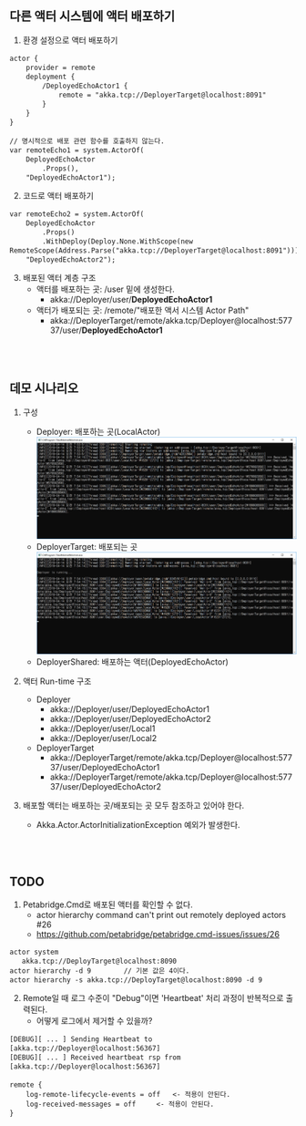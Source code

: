 ## 다른 액터 시스템에 액터 배포하기
1. 환경 설정으로 액터 배포하기
```
actor {
	provider = remote
	deployment {
		/DeployedEchoActor1 {
			remote = "akka.tcp://DeployerTarget@localhost:8091"
		}
	}
}

// 명시적으로 배포 관련 함수를 호출하지 않는다.
var remoteEcho1 = system.ActorOf(
	DeployedEchoActor
		.Props(), 
	"DeployedEchoActor1");
```

2. 코드로 액터 배포하기
```
var remoteEcho2 = system.ActorOf(
	DeployedEchoActor
		.Props()
		.WithDeploy(Deploy.None.WithScope(new RemoteScope(Address.Parse("akka.tcp://DeployerTarget@localhost:8091")))),
	"DeployedEchoActor2");
```

3. 배포된 액터 계층 구조
   - 액터를 배포하는 곳: /user 밑에 생성한다.
     - akka://Deployer/user/**DeployedEchoActor1**
   - 액터가 배포되는 곳: /remote/"배포한 액서 시스템 Actor Path"
     - akka://DeployerTarget/remote/akka.tcp/Deployer@localhost:57737/user/**DeployedEchoActor1**
  
<br/>
<br/>

## 데모 시나리오
1. 구성
   - Deployer: 배포하는 곳(LocalActor)
     ![](./Images/Deployer.png)
   - DeployerTarget: 배포되는 곳
     ![](./Images/DeployerTarget.png)
   - DeployerShared: 배포하는 액터(DeployedEchoActor)

1. 액터 Run-time 구조
   - Deployer
     - akka://Deployer/user/DeployedEchoActor1
     - akka://Deployer/user/DeployedEchoActor2
     - akka://Deployer/user/Local1
     - akka://Deployer/user/Local2
   - DeployerTarget
     - akka://DeployerTarget/remote/akka.tcp/Deployer@localhost:57737/user/DeployedEchoActor1
     - akka://DeployerTarget/remote/akka.tcp/Deployer@localhost:57737/user/DeployedEchoActor2

1. 배포할 액터는 배포하는 곳/배포되는 곳 모두 참조하고 있어야 한다.
   - Akka.Actor.ActorInitializationException 예외가 발생한다.
   
<br/>
<br/>

## TODO 
1. Petabridge.Cmd로 배포된 액터를 확인할 수 없다. 
   - actor hierarchy command can't print out remotely deployed actors #26
   - https://github.com/petabridge/petabridge.cmd-issues/issues/26
```
actor system
   akka.tcp://DeployTarget@localhost:8090
actor hierarchy -d 9		// 기본 값은 4이다.
actor hierarchy -s akka.tcp://DeployTarget@localhost:8090 -d 9
```

2. Remote일 때 로그 수준이 "Debug"이면 'Heartbeat' 처리 과정이 반복적으로 출력된다.
   - 어떻게 로그에서 제거할 수 있을까?
```
[DEBUG][ ... ] Sending Heartbeat to [akka.tcp://Deployer@localhost:56367]
[DEBUG][ ... ] Received heartbeat rsp from [akka.tcp://Deployer@localhost:56367]

remote {
	log-remote-lifecycle-events = off	<- 적용이 안된다.
	log-received-messages = off		<- 적용이 안된다.
}
